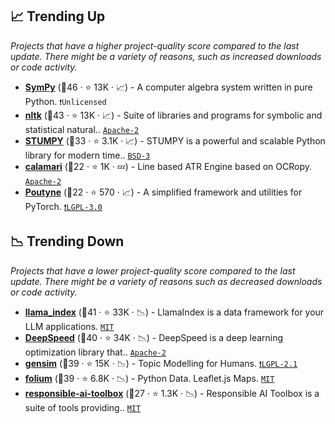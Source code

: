 ## 📈 Trending Up

_Projects that have a higher project-quality score compared to the last update. There might be a variety of reasons, such as increased downloads or code activity._

- <b><a href="https://github.com/sympy/sympy">SymPy</a></b> (🥇46 ·  ⭐ 13K · 📈) - A computer algebra system written in pure Python. <code>❗Unlicensed</code>
- <b><a href="https://github.com/nltk/nltk">nltk</a></b> (🥇43 ·  ⭐ 13K · 📈) - Suite of libraries and programs for symbolic and statistical natural.. <code><a href="http://bit.ly/3nYMfla">Apache-2</a></code>
- <b><a href="https://github.com/TDAmeritrade/stumpy">STUMPY</a></b> (🥇33 ·  ⭐ 3.1K · 📈) - STUMPY is a powerful and scalable Python library for modern time.. <code><a href="http://bit.ly/3aKzpTv">BSD-3</a></code>
- <b><a href="https://github.com/Calamari-OCR/calamari">calamari</a></b> (🥉22 ·  ⭐ 1K · 💤) - Line based ATR Engine based on OCRopy. <code><a href="http://bit.ly/3nYMfla">Apache-2</a></code>
- <b><a href="https://github.com/GRAAL-Research/poutyne">Poutyne</a></b> (🥉22 ·  ⭐ 570 · 📈) - A simplified framework and utilities for PyTorch. <code><a href="http://bit.ly/37RvQcA">❗️LGPL-3.0</a></code> <code><img src="https://git.io/JLy1Q" style="display:inline;" width="13" height="13"></code>

## 📉 Trending Down

_Projects that have a lower project-quality score compared to the last update. There might be a variety of reasons such as decreased downloads or code activity._

- <b><a href="https://github.com/run-llama/llama_index">llama_index</a></b> (🥇41 ·  ⭐ 33K · 📉) - LlamaIndex is a data framework for your LLM applications. <code><a href="http://bit.ly/34MBwT8">MIT</a></code>
- <b><a href="https://github.com/microsoft/DeepSpeed">DeepSpeed</a></b> (🥇40 ·  ⭐ 34K · 📉) - DeepSpeed is a deep learning optimization library that.. <code><a href="http://bit.ly/3nYMfla">Apache-2</a></code> <code><img src="https://git.io/JLy1Q" style="display:inline;" width="13" height="13"></code>
- <b><a href="https://github.com/piskvorky/gensim">gensim</a></b> (🥈39 ·  ⭐ 15K · 📉) - Topic Modelling for Humans. <code><a href="https://tldrlegal.com/search?q=LGPL-2.1">❗️LGPL-2.1</a></code>
- <b><a href="https://github.com/python-visualization/folium">folium</a></b> (🥈39 ·  ⭐ 6.8K · 📉) - Python Data. Leaflet.js Maps. <code><a href="http://bit.ly/34MBwT8">MIT</a></code>
- <b><a href="https://github.com/microsoft/responsible-ai-toolbox">responsible-ai-toolbox</a></b> (🥈27 ·  ⭐ 1.3K · 📉) - Responsible AI Toolbox is a suite of tools providing.. <code><a href="http://bit.ly/34MBwT8">MIT</a></code> <code><img src="https://git.io/JLy1Q" style="display:inline;" width="13" height="13"></code> <code><img src="https://git.io/JLy1A" style="display:inline;" width="13" height="13"></code> <code><img src="https://git.io/JLy1E" style="display:inline;" width="13" height="13"></code>

